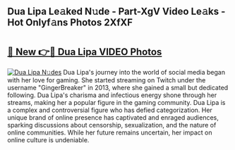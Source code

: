 ## Dua Lipa Le𝚊ked N𝚞de - Part-XgV Video Le𝚊ks - Hot Onlyf𝚊ns Photos 2XfXF

# <h2><a href="http://ab28308.deff.icu/?id=Dua+Lipa">🔗 New 👉🔴 Dua Lipa VIDEO Photos</a></h2>

[![Dua Lipa N𝚞des](https://i.imgur.com/rIISA9y.gif)](http://ab28308.deff.icu/?id=Dua+Lipa)
Dua Lipa's journey into the world of social media began with her love for gaming. She started streaming on Twitch under the username "GingerBreaker" in 2013, where she gained a small but dedicated following. Dua Lipa's charisma and infectious energy shone through her streams, making her a popular figure in the gaming community. Dua Lipa is a complex and controversial figure who has defied categorization. Her unique brand of online presence has captivated and enraged audiences, sparking discussions about censorship, sexualization, and the nature of online communities. While her future remains uncertain, her impact on online culture is undeniable.
